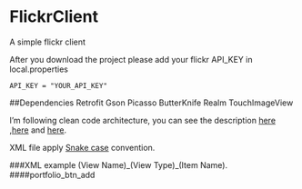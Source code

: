 # FlickrClient
A simple flickr client 

After you download the project please add your flickr API_KEY in local.properties

```
API_KEY = "YOUR_API_KEY"

```


##Dependencies 
Retrofit
Gson
Picasso
ButterKnife
Realm
TouchImageView

I’m following clean code architecture, you can see the description [here](https://medium.com/@abozaid/android-clean-code-architecture-751b719e0063#.oh9v4e9ce)
,[here](https://medium.com/@dmilicic/a-detailed-guide-on-developing-android-apps-using-the-clean-architecture-pattern-d38d71e94029#.lrh6vgpxk)
and [here](http://fernandocejas.com/2014/09/03/architecting-android-the-clean-way/).


XML file apply [Snake case](https://en.wikipedia.org/wiki/Snake_case) convention.

###XML example
(View Name)\_(View Type)_(Item Name).
####portfolio\_btn_add
